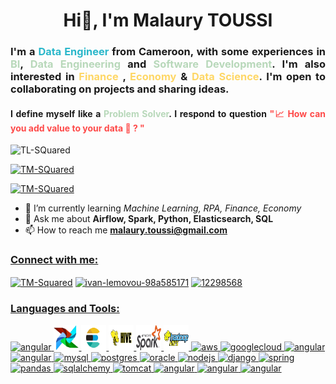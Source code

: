 <h1 align="center">Hi👋, I'm Malaury TOUSSI</h1>

<h3 align="justify">I'm a <span style="color:#2AB7CA">Data Engineer</span> from Cameroon, with some experiences in <span style="color:#B8D8BA">BI</span>, <span style="color:#B8D8BA">Data Engineering</span> and <span style="color:#B8D8BA">Software Development</span>. I'm also interested in <span style= "color:#FED766">Finance </span>, <span style="color:#FED766">Economy</span> & <span style="color:#FED766">Data Science</span>. I'm open to collaborating on projects and sharing ideas. </h3>

<h4 align="justify">I define myself like a <span style="color:#B8D8BA">Problem Solver</span>. I respond to question <span style="color:#FE4A49">"📈 How can you add value to your data 🫵 ? "</sapn></h4>

<p align="left"> <img src="https://komarev.com/ghpvc/?username=TM-SQuared&label=Profile%20views&color=0e75b6&style=flat" alt="TL-SQuared" /> </p>

<p align="left"> <a href="https://github.com/ryo-ma/github-profile-trophy"><img src="https://github-profile-trophy.vercel.app/?username=TM-SQuared" alt="TM-SQuared" /></a> </p>

<p align="left"> <a href="https://twitter.com/__TMSquare__" target="blank"><img src="https://img.shields.io/twitter/follow/__TMSquared__?logo=twitter&style=for-the-badge" alt="TM-SQuared" /></a> </p>


- 🌱 I’m currently learning *Machine Learning, RPA, Finance, Economy*
- 💬 Ask me about **Airflow, Spark, Python, Elasticsearch, SQL**
- 📫 How to reach me **<a href="mailto:malaury.toussi@gmail.com">malaury.toussi@gmail.com</a>**

<h3 align="left"><u>Connect with me:</u></h3>
<p align="left">
    <a href="https://twitter.com/__TMSquare__" target="blank"><img align="center" src="https://raw.githubusercontent.com/rahuldkjain/github-profile-readme-generator/master/src/images/icons/Social/twitter.svg" alt="TM-Squared" height="30" width="40" /></a>
    <a href="https://www.linkedin.com/in/mano%C3%ABl-malaury-toussi/" target="blank"><img align="center" src="https://raw.githubusercontent.com/rahuldkjain/github-profile-readme-generator/master/src/images/icons/Social/linked-in-alt.svg" alt="ivan-lemovou-98a585171" height="30" width="40" /></a>
    <a href="https://stackoverflow.com/users/22992684/user22992684" target="blank"><img align="center" src="https://raw.githubusercontent.com/rahuldkjain/github-profile-readme-generator/master/src/images/icons/Social/stack-overflow.svg" alt="12298568" height="30" width="40" /></a>
</p>

<h3 align="left"><u>Languages and Tools:</u></h3>
<p align="left">
<!-- Big Data Tool -->
    <a href=" " target="blank"><img src="https://cdn.jsdelivr.net/gh/devicons/devicon/icons/apachekafka/apachekafka-original-wordmark.svg" alt="angular" width="40" height="40"/> </a>
    <a href=" " target="blank"><img src="./src/assets/images/airflow-removebg-preview.png" alt=elasticsearch, width="40", height="40">
    <a href=" " target="blank"><img src="./src/assets/images/elasticsearch.png" alt=elasticsearch, width="40", height="40">
    <a href=" " target="blank"><img src="./src/assets/images/hive.png" alt=hive, width="40", height="40">
    <a href=" " target="blank"><img src="./src/assets/images/spark.png" alt=spark, width="40", height="40">
    <a href=" " target="blank"><img src="./src/assets/images/hdfs.png" alt=hdfs, width="40", height="40">
    </a>
<!-- Cloud Provider -->
    <a href=" " target="blank"><img src="https://cdn.jsdelivr.net/gh/devicons/devicon/icons/amazonwebservices/amazonwebservices-original-wordmark.svg" alt="aws" width="40" height="40"/> </a>
    <a href=" " target="blank"><img src="https://cdn.jsdelivr.net/gh/devicons/devicon/icons/googlecloud/googlecloud-original-wordmark.svg" alt="googlecloud" width="40" height="40"/> </a>
<!-- Languages -->
    <a href=" " target="blank"><img src="https://cdn.jsdelivr.net/gh/devicons/devicon/icons/java/java-original-wordmark.svg" alt="angular" width="40" height="40"/> </a>
    <a href=" " target="blank"><img src="https://cdn.jsdelivr.net/gh/devicons/devicon/icons/jupyter/jupyter-original-wordmark.svg" alt="angular" width="40" height="40"/> </a>
<!-- Framework and Libraries, and others -->
    <a href=" " target="blank"><img src="https://cdn.jsdelivr.net/gh/devicons/devicon/icons/mysql/mysql-original-wordmark.svg" alt="mysql" width="40" height="40"/> </a>
    <a href=" " target="blank"><img src="https://cdn.jsdelivr.net/gh/devicons/devicon/icons/postgresql/postgresql-original-wordmark.svg" alt="postgres" width="40" height="40"/> </a>
    <a href=" " target="blank"><img src="https://cdn.jsdelivr.net/gh/devicons/devicon/icons/oracle/oracle-original.svg" alt="oracle" width="40" height="40"/> </a>
    <a href=" " target="blank"><img src="https://cdn.jsdelivr.net/gh/devicons/devicon/icons/nodejs/nodejs-original-wordmark.svg" alt="nodejs" width="40" height="40"/> </a>
    <a href=" " target="blank"><img src="https://cdn.jsdelivr.net/gh/devicons/devicon/icons/django/django-plain-wordmark.svg" alt="django" width="40" height="40"/> </a>
    <a href=" " target="blank"><img src="https://cdn.jsdelivr.net/gh/devicons/devicon/icons/spring/spring-original-wordmark.svg" alt="spring" width="40" height="40"/> </a>
    <a href=" " target="blank"><img src="https://cdn.jsdelivr.net/gh/devicons/devicon/icons/pandas/pandas-original-wordmark.svg" alt="pandas" width="40" height="40"/> </a>
    <a href=" " target="blank"><img src="https://cdn.jsdelivr.net/gh/devicons/devicon/icons/sqlalchemy/sqlalchemy-original-wordmark.svg" alt="sqlalchemy" width="40" height="40"/> </a>
    <a href=" " target="blank"><img src="https://cdn.jsdelivr.net/gh/devicons/devicon/icons/tomcat/tomcat-line-wordmark.svg" alt="tomcat" width="40" height="40"/> </a>
    <a href=" " target="blank"><img src="https://cdn.jsdelivr.net/gh/devicons/devicon/icons/git/git-original-wordmark.svg" alt="angular" width="40" height="40"/> </a>
    <a href=" " target="blank"><img src="https://cdn.jsdelivr.net/gh/devicons/devicon/icons/linux/linux-original.svg" alt="angular" width="40" height="40"/> </a>
    <a href=" " target="blank"><img src="https://cdn.jsdelivr.net/gh/devicons/devicon/icons/docker/docker-original-wordmark.svg" alt="angular" width="40" height="40"/> </a>    
</p>
